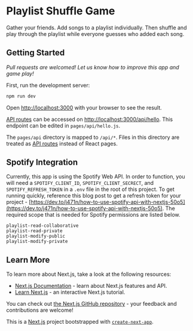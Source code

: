 # Playlist Shuffle Game

Gather your friends. Add songs to a playlist individually. Then shuffle and play through the playlist while everyone guesses who added each song.
## Getting Started

*Pull requests are welcomed! Let us know how to improve this app and game play!* 

First, run the development server:

```bash
npm run dev
```

Open [http://localhost:3000](http://localhost:3000) with your browser to see the result.

[API routes](https://nextjs.org/docs/api-routes/introduction) can be accessed on [http://localhost:3000/api/hello](http://localhost:3000/api/hello). This endpoint can be edited in `pages/api/hello.js`.

The `pages/api` directory is mapped to `/api/*`. Files in this directory are treated as [API routes](https://nextjs.org/docs/api-routes/introduction) instead of React pages.

## Spotify Integration

Currently, this app is using the Spotify Web API. In order to function, you will need a `SPOTIFY_CLIENT_ID`, `SPOTIFY_CLIENT_SECRECT`, and `SPOTIFY_REFRESH_TOKEN` in a `.env` file in the root of this project. To get running quickly, reference this blog post to get a refresh token for your project - [https://dev.to/j471n/how-to-use-spotify-api-with-nextjs-50o5](https://dev.to/j471n/how-to-use-spotify-api-with-nextjs-50o5). The required scope that is needed for Spotify permissions are listed below.

```
playlist-read-collaborative
playlist-read-private
playlist-modify-public
playlist-modify-private
```
## Learn More

To learn more about Next.js, take a look at the following resources:

- [Next.js Documentation](https://nextjs.org/docs) - learn about Next.js features and API.
- [Learn Next.js](https://nextjs.org/learn) - an interactive Next.js tutorial.

You can check out [the Next.js GitHub repository](https://github.com/vercel/next.js/) - your feedback and contributions are welcome!

This is a [Next.js](https://nextjs.org/) project bootstrapped with [`create-next-app`](https://github.com/vercel/next.js/tree/canary/packages/create-next-app).
